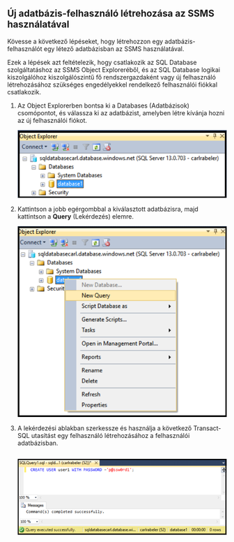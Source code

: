 

## Új adatbázis-felhasználó létrehozása az SSMS használatával

Kövesse a következő lépéseket, hogy létrehozzon egy adatbázis-felhasználót egy létező adatbázisban az SSMS használatával. 

Ezek a lépések azt feltételezik, hogy csatlakozik az SQL Database szolgáltatáshoz az SSMS Object Exploreréből, és az SQL Database logikai kiszolgálóhoz kiszolgálószintű fő rendszergazdaként vagy új felhasználó létrehozásához szükséges engedélyekkel rendelkező felhasználói fiókkal csatlakozik. 

1. Az Object Explorerben bontsa ki a Databases (Adatbázisok) csomópontot, és válassza ki az adatbázist, amelyben létre kívánja hozni az új felhasználói fiókot.

     ![SQL Server Management Studio: Csatlakozás az SQL Database kiszolgálóhoz](./media/sql-database-create-new-database-user/sql-database-create-new-database-user-1.png)

2. Kattintson a jobb egérgombbal a kiválasztott adatbázisra, majd kattintson a **Query** (Lekérdezés) elemre.

     ![SQL Server Management Studio: Csatlakozás az SQL Database kiszolgálóhoz](./media/sql-database-create-new-database-user/sql-database-create-new-database-user-2.png)

3. A lekérdezési ablakban szerkessze és használja a következő Transact-SQL utasítást egy felhasználó létrehozásához a felhasználói adatbázisban. 

    ```CREATE USER user1 WITH PASSWORD ='p@ssw0rd1';
    ```

     ![SQL Server Management Studio: Connect to SQL Database server](./media/sql-database-create-new-database-user/sql-database-create-new-database-user-3.png)





<!--HONumber=Sep16_HO4-->


